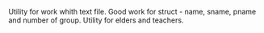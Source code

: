 Utility for work whith text file. Good work for struct - name, sname, pname and number of group. Utility for elders and teachers.